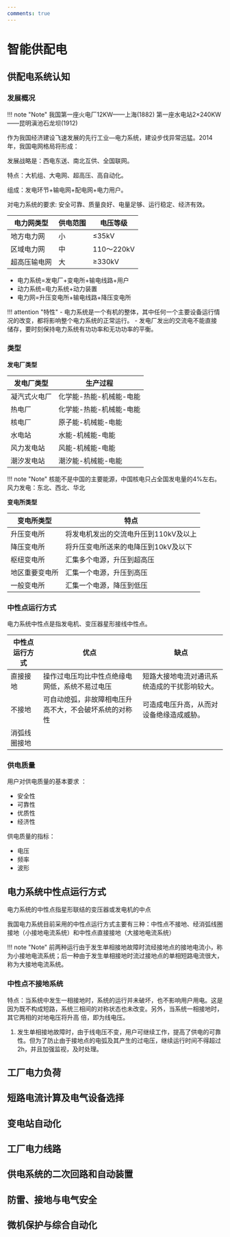 ```yaml
---
comments: true
---
```


# 智能供配电

## 供配电系统认知

###  发展概况

!!! note "Note"
    我国第一座火电厂12KW——上海(1882)
    第一座水电站2×240KW——昆明滇池石龙坝(1912)

作为我国经济建设飞速发展的先行工业—电力系统，建设步伐异常迅猛。2014年，我国电网格局将形成：

发展战略是：西电东送、南北互供、全国联网。

特点：大机组、大电网、超高压、高自动化。

组成：发电环节+输电网+配电网+电力用户。

对电力系统的要求:
安全可靠、质量良好、电量足够、运行稳定、经济有效。

| 电力网类型 | 供电范围 | 电压等级 |
|------------|----------|----------|
| 地方电力网 | 小 | ≤35kV |
| 区域电力网 | 中 | 110～220kV |
| 超高压输电网 | 大 | ≥330kV |

- 电力系统=发电厂+变电所+输电线路+用户 
- 动力系统=电力系统+动力装置 
- 电力网=升压变电所+输电线路+降压变电所

!!! attention "特性"
    - 电力系统是一个有机的整体，其中任何一个主要设备运行情况的改变，都将影响整个电力系统的正常运行。
    - 发电厂发出的交流电不能直接储存，要时刻保持电力系统有功功率和无功功率的平衡。


### 类型

**发电厂类型**

| 发电厂类型 | 生产过程 |
|------------|----------|
| 凝汽式火电厂 | 化学能-热能-机械能-电能 |
| 热电厂 | 化学能-热能-机械能-电能 |
| 核电厂 | 原子能-机械能-电能 |
| 水电站 | 水能-机械能-电能 |
| 风力发电站 | 风能-机械能-电能 |
| 潮汐发电站 | 潮汐能-机械能-电能 |

!!! note "Note"
    核能不是中国的主要能源，中国核电只占全国发电量的4%左右。
    风力发电：东北、西北、华北

**变电所类型**

| 变电所类型 | 特点 |
|------------|----------|
| 升压变电所 | 将发电机发出的交流电升压到110kV及以上 |
| 降压变电所 | 将升压变电所送来的电降压到10kV及以下 |
| 枢纽变电所 | 汇集多个电源，升压到超高压 |
| 地区重要变电所 | 汇集一个电源，升压到高压 |
| 一般变电所 | 汇集一个电源，降压到低压 |

### 中性点运行方式

电力系统中性点是指发电机、变压器星形接线中性点。

| 中性点运行方式 | 优点 | 缺点 |
|------------|----------|----------|
| 直接接地 | 操作过电压均比中性点绝缘电网低，系统不易过电压 | 短路大接地电流对通讯系统造成的干扰影响较大。 |
| 不接地 | 可自动熄弧，非故障相电压升高不大，不会破坏系统的对称性 | 可造成电压升高，从而对设备绝缘造成威胁。 |
| 消弧线圈接地 |  |  |

### 供电质量

用户对供电质量的基本要求 ：
- 安全性
- 可靠性
- 优质性
- 经济性

供电质量的指标：
- 电压
- 频率
- 波形


## 电力系统中性点运行方式

电力系统的中性点指星形联结的变压器或发电机的中点

我国电力系统目前采用的中性点运行方式主要有三种：中性点不接地、经消弧线圈接地（小接地电流系统）和中性点直接接地（大接地电流系统）

!!! note "Note"
    前两种运行由于发生单相接地故障时流经接地点的接地电流小，称为小接地电流系统；后一种由于发生单相接地时流过接地点的单相短路电流很大，称为大接地电流系统。 

### 中性点不接地系统

特点：当系统中发生一相接地时，系统的运行并未破坏，也不影响用户用电。这是因为既不构成短路，系统三相间的对称状态也未改变。另外，当系统一相接地时，其它两相的对地电压将升高      倍，即为线电压。

1) 发生单相接地故障时，由于线电压不变，用户可继续工作，提高了供电的可靠性。但为了防止由于接地点的电弧及其产生的过电压，继续运行时间不得超过2h，并且加强监视，及时处理。







## 工厂电力负荷

## 短路电流计算及电气设备选择

## 变电站自动化

## 工厂电力线路

## 供电系统的二次回路和自动装置

## 防雷、接地与电气安全

## 微机保护与综合自动化
